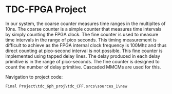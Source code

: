 # TDC-FPGA Project

In our system, the coarse counter measures time ranges in the multipltes
of 10ns. The coarse counter is a simple counter that measures time intervals by simply counting the FPGA
clock.
The fine counter is used to measure time intervals in the range of pico
seconds. This timing measurement is difficult to achieve as the FPGA
internal clock frequency is 100Mhz and thus direct counting at pico-second
interval is not possible. This fine counter is implemented using tapped
delay lines. The delay produced in each delay primitive is in the range of
pico-seconds. The fine counter is designed to count the number of delay
primitive. Cascaded MMCMs are used for this.

Navigation to project code:
```
Final Project\tdc_6ph_proj\tdc_CFF.srcs\sources_1\new
```
